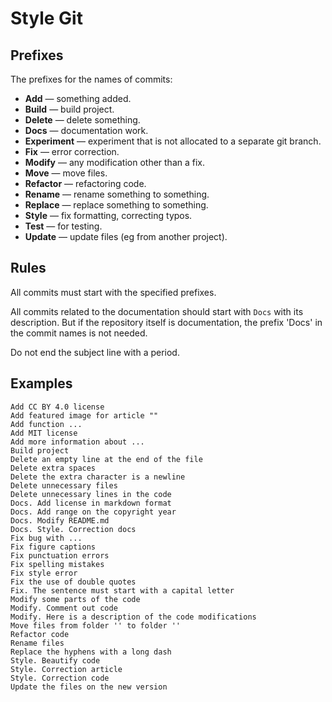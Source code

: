 # Style Git

## Prefixes

The prefixes for the names of commits:

- **Add** — something added.
- **Build** — build project.
- **Delete** — delete something.
- **Docs** — documentation work.
- **Experiment** — experiment that is not allocated to a separate git branch.
- **Fix** — error correction.
- **Modify** — any modification other than a fix.
- **Move** — move files.
- **Refactor** — refactoring code.
- **Rename** — rename something to something.
- **Replace** — replace something to something.
- **Style** — fix formatting, correcting typos.
- **Test** — for testing.
- **Update** — update files (eg from another project).

## Rules

All commits must start with the specified prefixes.

All commits related to the documentation should start with `Docs` with its description. But if the repository itself is documentation, the prefix 'Docs' in the commit names is not needed.

Do not end the subject line with a period.

## Examples

```text
Add CC BY 4.0 license
Add featured image for article ""
Add function ...
Add MIT license
Add more information about ...
Build project
Delete an empty line at the end of the file
Delete extra spaces
Delete the extra character is a newline
Delete unnecessary files
Delete unnecessary lines in the code
Docs. Add license in markdown format
Docs. Add range on the copyright year
Docs. Modify README.md
Docs. Style. Correction docs
Fix bug with ...
Fix figure captions
Fix punctuation errors
Fix spelling mistakes
Fix style error
Fix the use of double quotes
Fix. The sentence must start with a capital letter
Modify some parts of the code
Modify. Comment out code
Modify. Here is a description of the code modifications
Move files from folder '' to folder ''
Refactor code
Rename files
Replace the hyphens with a long dash
Style. Beautify code
Style. Correction article
Style. Correction code
Update the files on the new version
```
